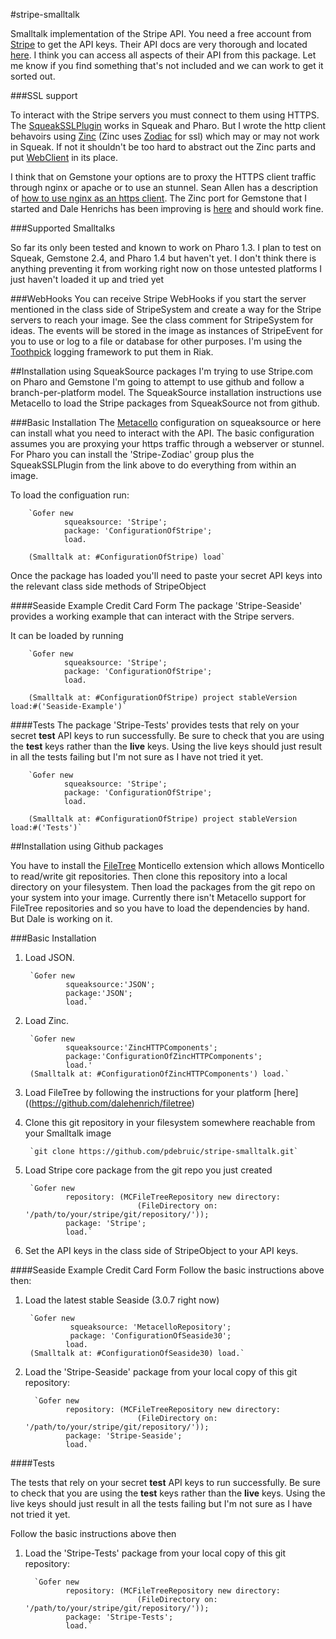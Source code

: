 #stripe-smalltalk


Smalltalk implementation of the Stripe API. You need a free account from [Stripe](http://www.stripe.com) to get the API keys. Their API docs are very thorough and located [here](https://stripe.com/docs/api). I think you can access all aspects of their API from this package.  Let me know if you find something that's not included and we can work to get it sorted out. 


###SSL support

To interact with the Stripe servers you must connect to them using HTTPS.  The [SqueakSSLPlugin](https://code.google.com/p/squeakssl/) works in Squeak and Pharo.  But I wrote the http client behavoirs using [Zinc](http://zn.stfx.eu/zn/index.html) (Zinc uses [Zodiac](http://zdc.stfx.eu/) for ssl) which may or may not work in Squeak. If not it shouldn't be too hard to abstract out the Zinc parts and put [WebClient](http://www.squeaksource.com/WebClient.html) in its place. 

I think that on Gemstone your options are to proxy the HTTPS client traffic through nginx or apache or to use an stunnel. Sean Allen has a description of [how to use nginx as an https client](http://www.monkeysnatchbanana.com/posts/2010/06/22/faking-a-https-client-for-glass.html).  The Zinc port for Gemstone that I started and Dale Henrichs has been improving is [here](https://github.com/glassdb/zinc) and should work fine.

###Supported Smalltalks

So far its only been tested and known to work on Pharo 1.3.  I plan to test on Squeak, Gemstone 2.4, and Pharo 1.4 but haven't yet.  I don't think there is anything preventing it from working right now on those untested platforms I just haven't loaded it up and tried yet

###WebHooks
You can receive Stripe WebHooks if you start the server mentioned in the class side of StripeSystem and create a way for the Stripe servers to reach your image.  See the class comment for StripeSystem for ideas.   The events will be stored in the image as instances of StripeEvent for you to use or log to a file or database for other purposes.  I'm using the [Toothpick](http://www.metaprog.com/Toothpick/index.html) logging framework to put them in Riak.  


##Installation using SqueakSource packages
I'm trying to use Stripe.com on Pharo and Gemstone I'm going to attempt to use github and follow a branch-per-platform model. The SqueakSource installation instructions use Metacello to load the Stripe packages from SqueakSource not from github.




###Basic Installation
The [Metacello](https://code.google.com/p/metacello/) configuration on squeaksource or here can install what you need to interact with the API.  The basic configuration assumes you are proxying your https traffic through a webserver or stunnel.  For Pharo you can install the 'Stripe-Zodiac' group plus the SqueakSSLPlugin from the link above to do everything from within an image.

To load the configuation run:

        `Gofer new
                squeaksource: 'Stripe';
                package: 'ConfigurationOfStripe';
                load. 

        (Smalltalk at: #ConfigurationOfStripe) load`
        
Once the package has loaded you'll need to paste your secret API keys into the relevant class side methods of StripeObject
        

####Seaside Example Credit Card Form
The package 'Stripe-Seaside' provides a working example that can interact with the Stripe servers. 

It can be loaded by running

        `Gofer new
                squeaksource: 'Stripe';
                package: 'ConfigurationOfStripe';
                load. 

        (Smalltalk at: #ConfigurationOfStripe) project stableVersion load:#('Seaside-Example')`

####Tests
The package 'Stripe-Tests' provides tests that rely on your secret **test** API keys to run successfully.  Be sure to check that you are using the **test** keys rather than the **live** keys.  Using the live keys should just result in all the tests failing but I'm not sure as I have not tried it yet.

        `Gofer new
                squeaksource: 'Stripe';
                package: 'ConfigurationOfStripe';
                load. 

        (Smalltalk at: #ConfigurationOfStripe) project stableVersion load:#('Tests')`
        
##Installation using Github packages

You have to install the [FileTree](https://github.com/dalehenrich/filetree) Monticello extension which allows Monticello to read/write git repositories.  Then clone this repository into a local directory on your filesystem.  Then load the packages from the git repo on your system into your image.  Currently there isn't Metacello support for FileTree repositories and so you have to load the dependencies by hand.  But Dale is working on it.

###Basic Installation


1. Load JSON.

        `Gofer new
                squeaksource:'JSON';
                package:'JSON';
                load.`

2. Load Zinc.

        `Gofer new
                squeaksource:'ZincHTTPComponents';
                package:'ConfigurationOfZincHTTPComponents';
                load.'
        (Smalltalk at: #ConfigurationOfZincHTTPComponents') load.`
        
1. Load FileTree by following the instructions for your platform [here]((https://github.com/dalehenrich/filetree)

1. Clone this git repository in your filesystem somewhere reachable from your Smalltalk image

        `git clone https://github.com/pdebruic/stripe-smalltalk.git`

3. Load Stripe core package from the git repo you just created
        
        `Gofer new
                repository: (MCFileTreeRepository new directory: 
                                (FileDirectory on: '/path/to/your/stripe/git/repository/'));
                package: 'Stripe';
                load.`

4. Set the API keys in the class side of StripeObject to your API keys.

####Seaside Example Credit Card Form
Follow the basic instructions above then:

1. Load the latest stable Seaside (3.0.7 right now)
        
        `Gofer new
                 squeaksource: 'MetacelloRepository';
                 package: 'ConfigurationOfSeaside30';
                load.
        (Smalltalk at: #ConfigurationOfSeaside30) load.`

1. Load the 'Stripe-Seaside' package from your local copy of this git repository:

         `Gofer new
                repository: (MCFileTreeRepository new directory: 
                                (FileDirectory on: '/path/to/your/stripe/git/repository/'));
                package: 'Stripe-Seaside';
                load.`
                
####Tests

The tests  that rely on your secret **test** API keys to run successfully.  Be sure to check that you are using the **test** keys rather than the **live** keys.  Using the live keys should just result in all the tests failing but I'm not sure as I have not tried it yet.

Follow the basic instructions above then

1. Load the 'Stripe-Tests' package from your local copy of this git repository:

         `Gofer new
                repository: (MCFileTreeRepository new directory: 
                                (FileDirectory on: '/path/to/your/stripe/git/repository/'));
                package: 'Stripe-Tests';
                load.`
